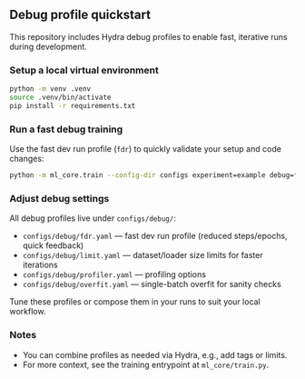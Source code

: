 ## Debug profile quickstart

This repository includes Hydra debug profiles to enable fast, iterative runs during development.

### Setup a local virtual environment

```bash
python -m venv .venv
source .venv/bin/activate
pip install -r requirements.txt
```

### Run a fast debug training

Use the fast dev run profile (`fdr`) to quickly validate your setup and code changes:

```bash
python -m ml_core.train --config-dir configs experiment=example debug=fdr
```

### Adjust debug settings

All debug profiles live under `configs/debug/`:

- `configs/debug/fdr.yaml` — fast dev run profile (reduced steps/epochs, quick feedback)
- `configs/debug/limit.yaml` — dataset/loader size limits for faster iterations
- `configs/debug/profiler.yaml` — profiling options
- `configs/debug/overfit.yaml` — single-batch overfit for sanity checks

Tune these profiles or compose them in your runs to suit your local workflow.

### Notes

- You can combine profiles as needed via Hydra, e.g., add tags or limits.
- For more context, see the training entrypoint at `ml_core/train.py`.
